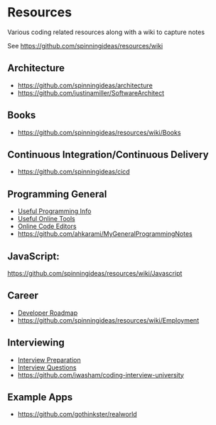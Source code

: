 # Resources

Various coding related resources along with a wiki to capture notes 

See https://github.com/spinningideas/resources/wiki

## Architecture

- https://github.com/spinningideas/architecture
- https://github.com/justinamiller/SoftwareArchitect

## Books

- https://github.com/spinningideas/resources/wiki/Books

## Continuous Integration/Continuous Delivery

- https://github.com/spinningideas/cicd

## Programming General

- [Useful Programming Info](https://github.com/spinningideas/resources/wiki/Useful-Programming-Info)
- [Useful Online Tools](https://github.com/spinningideas/resources/wiki/Useful-Online-Tools)
- [Online Code Editors](https://github.com/spinningideas/resources/wiki/Online-Code-Editors)
- https://github.com/ahkarami/MyGeneralProgrammingNotes

## JavaScript: 

https://github.com/spinningideas/resources/wiki/Javascript


## Career

- [Developer Roadmap](https://github.com/kamranahmedse/developer-roadmap)
- https://github.com/spinningideas/resources/wiki/Employment

## Interviewing 

- [Interview Preparation](https://github.com/spinningideas/resources/wiki/Interview-Preparation)
- [Interview Questions](https://github.com/spinningideas/resources/wiki/Interview-Questions)
- https://github.com/jwasham/coding-interview-university

## Example Apps

- https://github.com/gothinkster/realworld


 
 
 
